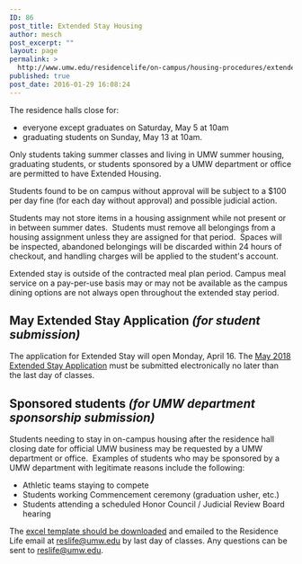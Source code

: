 ```yaml
---
ID: 86
post_title: Extended Stay Housing
author: mesch
post_excerpt: ""
layout: page
permalink: >
  http://www.umw.edu/residencelife/on-campus/housing-procedures/extended-stay-housing/
published: true
post_date: 2016-01-29 16:08:24
---
```

The residence halls close for:
<ul>
 	<li>everyone except graduates on Saturday, May 5 at 10am</li>
 	<li>graduating students on Sunday, May 13 at 10am.</li>
</ul>
Only students taking summer classes and living in UMW summer housing, graduating students, or students sponsored by a UMW department or office are permitted to have Extended Housing.

Students found to be on campus without approval will be subject to a $100 per day fine (for each day without approval) and possible judicial action.

Students may not store items in a housing assignment while not present or in between summer dates.  Students must remove all belongings from a housing assignment unless they are assigned for that period.  Spaces will be inspected, abandoned belongings will be discarded within 24 hours of checkout, and handling charges will be applied to the student's account.

Extended stay is outside of the contracted meal plan period. Campus meal service on a pay-per-use basis may or may not be available as the campus dining options are not always open throughout the extended stay period.
<h2>May Extended Stay Application <em>(for student submission)</em></h2>
The application for Extended Stay will open Monday, April 16. The <a href="https://umw.starrezhousing.com/starrezportal">May 2018 Extended Stay Application</a> must be submitted electronically no later than the last day of classes.
<h2>Sponsored students <em>(for UMW department sponsorship submission)</em></h2>
Students needing to stay in on-campus housing after the residence hall closing date for official UMW business may be requested by a UMW department or office.  Examples of students who may be sponsored by a UMW department with legitimate reasons include the following:
<ul>
 	<li>Athletic teams staying to compete</li>
 	<li>Students working Commencement ceremony (graduation usher, etc.)</li>
 	<li>Students attending a scheduled Honor Council / Judicial Review Board hearing</li>
</ul>
<span class="s1">The <a href="http://www.umw.edu/residencelife/wp-content/uploads/sites/30/2016/01/BreakHousingTemplate-1.xlsx">excel template should be downloaded</a> and emailed to the Residence Life email at <a href="mailto:reslife@umw.edu"><span class="s4">reslife@umw.edu</span></a> by last day of classes</span><span class="s1">. Any questions can be sent to <a href="mailto:reslife@umw.edu"><span class="s4">reslife@umw.edu</span></a>.</span>